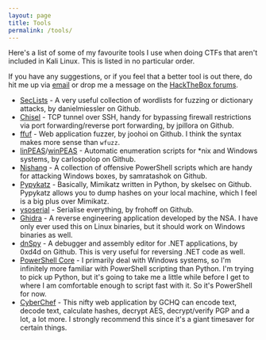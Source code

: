 ```yaml
---
layout: page
title: Tools
permalink: /tools/
---
```


Here's a list of some of my favourite tools I use when doing CTFs that aren't included in Kali Linux. This is listed in no particular order. 

If you have any suggestions, or if you feel that a better tool is out there, do hit me up via [email](mailto:ricepancakes@protonmail.com) or drop me a message on the [HackTheBox forums](https://forum.hackthebox.eu/profile/ricepancakes).

- [SecLists](https://github.com/danielmiessler/SecLists) - A very useful collection of wordlists for fuzzing or dictionary attacks, by danielmiessler on Github. 
- [Chisel](https://github.com/jpillora/chisel) - TCP tunnel over SSH, handy for bypassing firewall restrictions via port forwarding/reverse port forwarding, by jpillora on Github. 
- [ffuf](https://github.com/ffuf/ffuf) - Web application fuzzer, by joohoi on Github. I think the syntax makes more sense than `wfuzz`. 
- [linPEAS](https://github.com/carlospolop/privilege-escalation-awesome-scripts-suite/tree/master/linPEAS)/[winPEAS](https://github.com/carlospolop/privilege-escalation-awesome-scripts-suite/tree/master/winPEAS) - Automatic enumeration scripts for *nix and Windows systems, by carlospolop on Github. 
- [Nishang](https://github.com/samratashok/nishang) - A collection of offensive PowerShell scripts which are handy for attacking Windows boxes, by samratashok on Github.
- [Pypykatz](https://github.com/skelsec/pypykatz) - Basically, Mimikatz written in Python, by skelsec on Github. Pypykatz allows you to dump hashes on your local machine, which I feel is a big plus over Mimikatz. 
- [ysoserial](https://github.com/frohoff/ysoserial) - Serialise everything, by frohoff on Github. 
- [Ghidra](https://ghidra-sre.org/) - A reverse engineering application developed by the NSA. I have only ever used this on Linux binaries, but it should work on Windows binaries as well. 
- [dnSpy](https://github.com/0xd4d/dnSpy) - A debugger and assembly editor for .NET applications, by 0xd4d on Github. This is very useful for reversing .NET code as well. 
- [PowerShell Core](https://github.com/powershell/powershell) - I primarily deal with Windows systems, so I'm infinitely more familiar with PowerShell scripting than Python. I'm trying to pick up Python, but it's going to take me a little while before I get to where I am comfortable enough to script fast with it. So it's PowerShell for now. 
- [CyberChef](https://github.com/gchq/cyberchef) - This nifty web application by GCHQ can encode text, decode text, calculate hashes, decrypt AES, decrypt/verify PGP and a lot, a lot more. I strongly recommend this since it's a giant timesaver for certain things. 